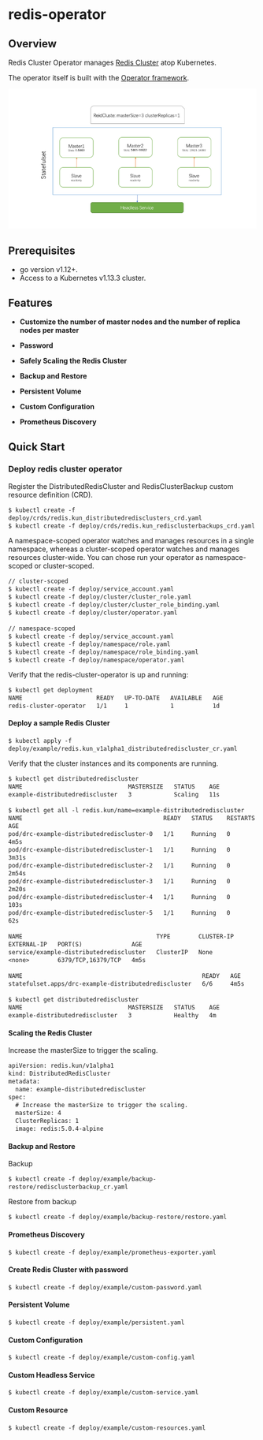 # redis-operator

## Overview

Redis Cluster Operator manages [Redis Cluster](https://redis.io/topics/cluster-spec) atop Kubernetes.

The operator itself is built with the [Operator framework](https://github.com/operator-framework/operator-sdk).

![Redis Cluster atop Kubernetes](/static/redis-cluster.png)

## Prerequisites

* go version v1.12+.
* Access to a Kubernetes v1.13.3 cluster.

## Features

- __Customize the number of master nodes and the number of replica nodes per master__

- __Password__

- __Safely Scaling the Redis Cluster__

- __Backup and Restore__

- __Persistent Volume__

- __Custom Configuration__

- __Prometheus Discovery__


## Quick Start

### Deploy redis cluster operator

Register the DistributedRedisCluster and RedisClusterBackup custom resource definition (CRD).
```
$ kubectl create -f deploy/crds/redis.kun_distributedredisclusters_crd.yaml
$ kubectl create -f deploy/crds/redis.kun_redisclusterbackups_crd.yaml
```

A namespace-scoped operator watches and manages resources in a single namespace, whereas a cluster-scoped operator watches and manages resources cluster-wide.
You can chose run your operator as namespace-scoped or cluster-scoped.
```
// cluster-scoped
$ kubectl create -f deploy/service_account.yaml
$ kubectl create -f deploy/cluster/cluster_role.yaml
$ kubectl create -f deploy/cluster/cluster_role_binding.yaml
$ kubectl create -f deploy/cluster/operator.yaml

// namespace-scoped
$ kubectl create -f deploy/service_account.yaml
$ kubectl create -f deploy/namespace/role.yaml
$ kubectl create -f deploy/namespace/role_binding.yaml
$ kubectl create -f deploy/namespace/operator.yaml
```

Verify that the redis-cluster-operator is up and running:
```
$ kubectl get deployment
NAME                     READY   UP-TO-DATE   AVAILABLE   AGE
redis-cluster-operator   1/1     1            1           1d
```

#### Deploy a sample Redis Cluster

```
$ kubectl apply -f deploy/example/redis.kun_v1alpha1_distributedrediscluster_cr.yaml
```

Verify that the cluster instances and its components are running.
```
$ kubectl get distributedrediscluster
NAME                              MASTERSIZE   STATUS    AGE
example-distributedrediscluster   3            Scaling   11s

$ kubectl get all -l redis.kun/name=example-distributedrediscluster
NAME                                        READY   STATUS    RESTARTS   AGE
pod/drc-example-distributedrediscluster-0   1/1     Running   0          4m5s
pod/drc-example-distributedrediscluster-1   1/1     Running   0          3m31s
pod/drc-example-distributedrediscluster-2   1/1     Running   0          2m54s
pod/drc-example-distributedrediscluster-3   1/1     Running   0          2m20s
pod/drc-example-distributedrediscluster-4   1/1     Running   0          103s
pod/drc-example-distributedrediscluster-5   1/1     Running   0          62s

NAME                                      TYPE        CLUSTER-IP   EXTERNAL-IP   PORT(S)              AGE
service/example-distributedrediscluster   ClusterIP   None         <none>        6379/TCP,16379/TCP   4m5s

NAME                                                   READY   AGE
statefulset.apps/drc-example-distributedrediscluster   6/6     4m5s

$ kubectl get distributedrediscluster
NAME                              MASTERSIZE   STATUS    AGE
example-distributedrediscluster   3            Healthy   4m
```

#### Scaling the Redis Cluster

Increase the masterSize to trigger the scaling.

```
apiVersion: redis.kun/v1alpha1
kind: DistributedRedisCluster
metadata:
  name: example-distributedrediscluster
spec:
  # Increase the masterSize to trigger the scaling.
  masterSize: 4
  ClusterReplicas: 1
  image: redis:5.0.4-alpine
```

#### Backup and Restore

Backup
```
$ kubectl create -f deploy/example/backup-restore/redisclusterbackup_cr.yaml
```

Restore from backup
```
$ kubectl create -f deploy/example/backup-restore/restore.yaml
```

#### Prometheus Discovery

```
$ kubectl create -f deploy/example/prometheus-exporter.yaml
```

#### Create Redis Cluster with password

```
$ kubectl create -f deploy/example/custom-password.yaml
```

#### Persistent Volume

```
$ kubectl create -f deploy/example/persistent.yaml
```

#### Custom Configuration

```
$ kubectl create -f deploy/example/custom-config.yaml
```

#### Custom Headless Service

```
$ kubectl create -f deploy/example/custom-service.yaml
```

#### Custom Resource

```
$ kubectl create -f deploy/example/custom-resources.yaml
```